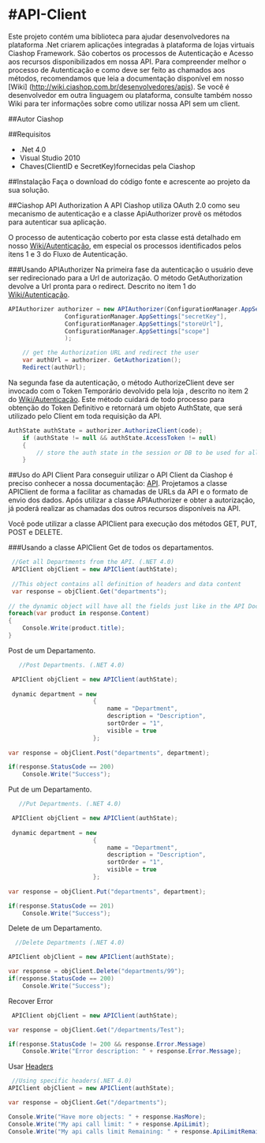 #API-Client
==========
Este projeto contém uma biblioteca para ajudar desenvolvedores na plataforma .Net criarem aplicações integradas à plataforma de lojas virtuais Ciashop Framework. São cobertos os processos de Autenticação e Acesso aos recursos disponibilizados em nossa API.
Para compreender melhor o processo de Autenticação e como deve ser feito as chamados aos métodos, recomendamos que leia a documentação disponível em nosso [Wiki] (http://wiki.ciashop.com.br/desenvolvedores/apis).
Se você é desenvolvedor em outra linguagem ou plataforma, consulte também nosso Wiki para ter informações sobre como utilizar nossa API sem um client.


##Autor
Ciashop 

##Requisitos
* .Net 4.0
* Visual Studio 2010
* Chaves(ClientID e SecretKey)fornecidas pela Ciashop

##Instalação
Faça o download do código fonte e acrescente ao projeto da sua solução.

##Ciashop API Authorization
A API Ciashop utiliza OAuth 2.0 como seu mecanismo de autenticação e a  classe ApiAuthorizer provê os métodos para autenticar sua aplicação.

O processo de autenticação coberto por esta classe está detalhado em nosso [Wiki/Autenticação](http://wiki.ciashop.com.br/desenvolvedores/apis/autenticacao/), em especial os processos identificados pelos itens 1 e 3 do Fluxo de Autenticação.

###Usando APIAuthorizer
Na primeira fase da autenticação o usuário deve ser redirecionado para a Url de autorização. O método GetAuthorization devolve a Url pronta para o redirect. Descrito no item 1 do [Wiki/Autenticação](http://wiki.ciashop.com.br/desenvolvedores/apis/autenticacao/#iniciando_autenticacao).

```csharp
APIAuthorizer authorizer = new APIAuthorizer(ConfigurationManager.AppSettings["clientId"],
                ConfigurationManager.AppSettings["secretKey"],
                ConfigurationManager.AppSettings["storeUrl"],
                ConfigurationManager.AppSettings["scope"]
                );

    // get the Authorization URL and redirect the user
    var authUrl = authorizer. GetAuthorization();
    Redirect(authUrl);
```    
Na segunda fase da autenticação, o método  AuthorizeClient deve ser invocado com o Token Temporário devolvido pela loja , descrito no item 2 do [Wiki/Autenticação](http://wiki.ciashop.com.br/desenvolvedores/apis/autenticacao/#token_temporario). Este método cuidará de todo processo para obtenção do Token Definitivo 
e retornará um objeto AuthState, que será utilizado pelo Client em toda requisição da API.
```csharp
AuthState authState = authorizer.AuthorizeClient(code);
    if (authState != null && authState.AccessToken != null)
    {
        // store the auth state in the session or DB to be used for all API calls for the specified shop
    }
```

##Uso do API Client
Para conseguir utilizar o API Client da Ciashop é preciso conhecer a nossa documentação: [API](http://wiki.ciashop.com.br/desenvolvedores/apis). Projetamos a classe APIClient de forma a facilitar as chamadas de URLs da API e o formato de envio dos dados. 
Após utilizar a classe APIAuthorizer e obter a autorização, já poderá realizar as chamadas dos outros recursos disponíveis na API.

Você pode utilizar a classe APIClient para execução dos métodos GET, PUT, POST e DELETE.

###Usando a classe APIClient
Get de todos os departamentos.
  
```csharp
 //Get all Departments from the API. (.NET 4.0)
 APIClient objClient = new APIClient(authState);
 
 //This object contains all definition of headers and data content
 var response = objClient.Get("departments");
 
// the dynamic object will have all the fields just like in the API Docs
foreach(var product in response.Content)
{
	Console.Write(product.title);
}
```
Post de um Departamento.
```csharp   
   //Post Departments. (.NET 4.0)

 APIClient objClient = new APIClient(authState);
 
 dynamic department = new
						{
							name = "Department",
							description = "Description",
							sortOrder = "1",
							visible = true
						};
						
var response = objClient.Post("departments", department);

if(response.StatusCode == 200)
	Console.Write("Success");
```
Put de um Departamento.
```csharp   
   //Put Departments. (.NET 4.0)

 APIClient objClient = new APIClient(authState);
 
 dynamic department = new
						{
							name = "Department",
							description = "Description",
							sortOrder = "1",
							visible = true
						};
						
var response = objClient.Put("departments", department);

if(response.StatusCode == 201)
	Console.Write("Success");
```
Delete de um Departamento.
```csharp   
  //Delete Departments (.NET 4.0)

APIClient objClient = new APIClient(authState);

var response = objClient.Delete("departments/99");
if(response.StatusCode == 200)
	Console.Write("Success");
```
Recover Error
```csharp   
 APIClient objClient = new APIClient(authState);

var response = objClient.Get("/departments/Test");

if(response.StatusCode != 200 && response.Error.Message)
	Console.Write("Error description: " + response.Error.Message);
```
Usar [Headers](http://wiki.ciashop.com.br/desenvolvedores/apis/definicoes-gerais/#headers)
```csharp   
 //Using specific headers(.NET 4.0)
APIClient objClient = new APIClient(authState);

var response = objClient.Get("/departments");

Console.Write("Have more objects: " + response.HasMore);
Console.Write("My api call limit: " + response.ApiLimit);
Console.Write("My api calls limit Remaining: " + response.ApiLimitRemaining);
```
